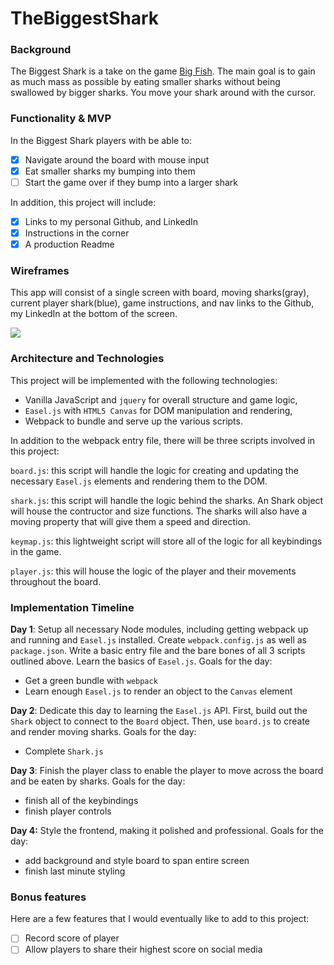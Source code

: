 # TheBiggestShark

### Background


The Biggest Shark is a take on the game [Big Fish](http://bigfish.ivank.net/index_smg.html).  The main goal is to gain as much mass as possible by eating smaller sharks without being swallowed by bigger sharks. You move your shark around with the cursor.

### Functionality & MVP  

In the Biggest Shark players with be able to:

- [x] Navigate around the board with mouse input
- [x] Eat smaller sharks my bumping into them
- [ ] Start the game over if they bump into a larger shark

In addition, this project will include:

- [x] Links to my personal Github, and LinkedIn
- [x] Instructions in the corner
- [x] A production Readme

### Wireframes

This app will consist of a single screen with board, moving sharks(gray), current player shark(blue), game instructions, and nav links to the Github, my LinkedIn at the bottom of the screen.

![](http://i.imgur.com/kRN7u7P.png)

### Architecture and Technologies

This project will be implemented with the following technologies:

- Vanilla JavaScript and `jquery` for overall structure and game logic,
- `Easel.js` with `HTML5 Canvas` for DOM manipulation and rendering,
- Webpack to bundle and serve up the various scripts.

In addition to the webpack entry file, there will be three scripts involved in this project:

`board.js`: this script will handle the logic for creating and updating the necessary `Easel.js` elements and rendering them to the DOM.

`shark.js`: this script will handle the logic behind the sharks. An Shark object will house the contructor and size functions. The sharks will also have a moving property that will give them a speed and direction.

`keymap.js`: this lightweight script will store all of the logic for all keybindings in the game.

`player.js`: this will house the logic of the player and their movements throughout the board.

### Implementation Timeline

**Day 1**: Setup all necessary Node modules, including getting webpack up and running and `Easel.js` installed.  Create `webpack.config.js` as well as `package.json`.  Write a basic entry file and the bare bones of all 3 scripts outlined above.  Learn the basics of `Easel.js`.  Goals for the day:

- Get a green bundle with `webpack`
- Learn enough `Easel.js` to render an object to the `Canvas` element

**Day 2**: Dedicate this day to learning the `Easel.js` API.  First, build out the `Shark` object to connect to the `Board` object.  Then, use `board.js` to create and render moving sharks. Goals for the day:

- Complete `Shark.js`

**Day 3**: Finish the player class to enable the player to move across the board and be eaten by sharks. Goals for the day:

- finish all of the keybindings
- finish player controls


**Day 4:** Style the frontend, making it polished and professional.  Goals for the day:

- add background and style board to span entire screen
- finish last minute styling

### Bonus features

Here are a few features that I would eventually like to add to this project:

- [ ] Record score of player
- [ ] Allow players to share their highest score on social media
